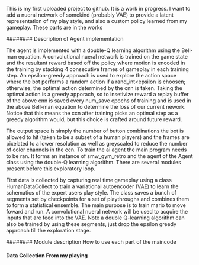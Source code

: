 This is my first uploaded project to github. It is a work in progress. I want to add a nueral network of somekind (probably VAE) to provide a latent representation of my play style, and also a custom policy learned from my gameplay. These parts are in the works

######## Description of Agent implementation

The agent is implemented with a double-Q learning algorithm using the Bell-man equation. A convolutional nueral network is trained on the game state and the resultant reward based off the policy where motion is encoded in the training by stacking 4 consecutive frames of gameplay in each training step. An epsilon-greedy approach is used to explore the action space where the bot performs a random action if a rand_int<epsilon is choosen; otherwise, the optimal action determined by the cnn is taken. Taking the optimal action is a greedy apporach, so to insetivize reward a replay buffer of the above cnn is saved every num_save epochs of training and is used in the above Bell-man equation to determine the loss of our current nework. Notice that this means the ccn after training picks an optimal step as a greedy algorithm would, but this choice is crafted around future reward. 

The output space is simply the number of button combinations the bot is allowed to hit (taken to be a subset of a human players) and the frames are pixelated to a lower resolution as well as greyscaled to reduce the number of color channels in the ccn. To train the ai agent the main program needs to be ran. It forms an instance of smw_gym_retro and the agent of the Agent class using the double-Q learning algorithm. There are several modules present before this exploratory loop. 

First data is collected by capturing real time gameplay using a class HumanDataCollect to train a variational autoencoder (VAE) to learn the schematics of the expert users play style. The class saves a bunch of segments set by checkpoints for a set of playthroughs and combines them to form a statistical ensemble. The main purpose is to train mario to move foward and run. A convolutional nueral network will be used to acquire the inputs that are feed into the VAE. Note a double Q-learning algorithm can also be trained by using these segments, just drop the epsilon greedy approach till the exploration stage. 


######## Module description
How to use each part of the maincode
#### Data Collection From my playing
